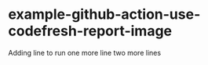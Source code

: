 # example-github-action-use-codefresh-report-image

Adding line to run
one more line
two more lines
